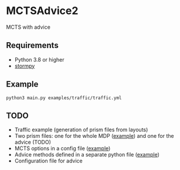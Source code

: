 # MCTSAdvice2
MCTS with advice

## Requirements
- Python 3.8 or higher
- [stormpy](https://moves-rwth.github.io/stormpy/)
## Example
``python3 main.py examples/traffic/traffic.yml``


## TODO
- Traffic example (generation of prism files from layouts)
- Two prism files: one for the whole MDP ([example](examples/traffic/traffic.nm)) and one for the advice (TODO)
- MCTS options in a config file ([example](examples/traffic/traffic.yml))
- Advice methods defined in a separate python file ([example](examples/traffic/traffic.py))
- Configuration file for advice